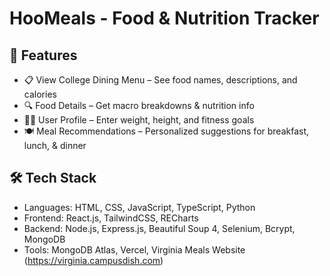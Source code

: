 # HooMeals - Food & Nutrition Tracker
## 📌 Features
- 📋 View College Dining Menu – See food names, descriptions, and calories
- 🔍 Food Details – Get macro breakdowns & nutrition info
- 🏋️‍♂️ User Profile – Enter weight, height, and fitness goals
- 🍽️ Meal Recommendations – Personalized suggestions for breakfast, lunch, & dinner

## 🛠️ Tech Stack
- Languages: HTML, CSS, JavaScript, TypeScript, Python
- Frontend: React.js, TailwindCSS, RECharts
- Backend: Node.js, Express.js, Beautiful Soup 4, Selenium, Bcrypt, MongoDB 
- Tools: MongoDB Atlas, Vercel, Virginia Meals Website (https://virginia.campusdish.com)
